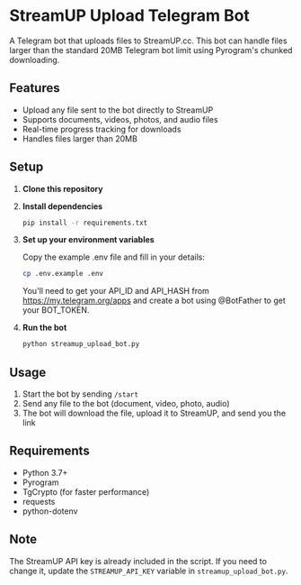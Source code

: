 # StreamUP Upload Telegram Bot

A Telegram bot that uploads files to StreamUP.cc. This bot can handle files larger than the standard 20MB Telegram bot limit using Pyrogram's chunked downloading.

## Features

- Upload any file sent to the bot directly to StreamUP
- Supports documents, videos, photos, and audio files
- Real-time progress tracking for downloads
- Handles files larger than 20MB

## Setup

1. **Clone this repository**

2. **Install dependencies**
   ```bash
   pip install -r requirements.txt
   ```

3. **Set up your environment variables**
   
   Copy the example .env file and fill in your details:
   ```bash
   cp .env.example .env
   ```
   
   You'll need to get your API_ID and API_HASH from https://my.telegram.org/apps and create a bot using @BotFather to get your BOT_TOKEN.

4. **Run the bot**
   ```bash
   python streamup_upload_bot.py
   ```

## Usage

1. Start the bot by sending `/start`
2. Send any file to the bot (document, video, photo, audio)
3. The bot will download the file, upload it to StreamUP, and send you the link

## Requirements

- Python 3.7+
- Pyrogram
- TgCrypto (for faster performance)
- requests
- python-dotenv

## Note

The StreamUP API key is already included in the script. If you need to change it, update the `STREAMUP_API_KEY` variable in `streamup_upload_bot.py`. 